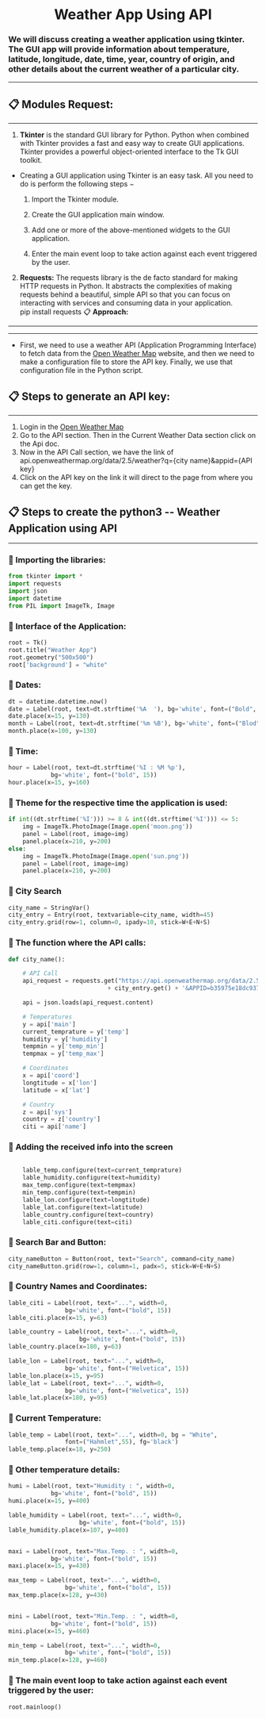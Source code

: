 <h1 align="center"> Weather App Using API </h1>

### We will discuss creating a weather application using tkinter. The GUI app will provide information about temperature, latitude, longitude, date, time, year, country of origin, and other details about the current weather of a particular city.
---

📋 **Modules Request:**
----
---
1. **Tkinter** is the standard GUI library for Python. Python when combined with Tkinter provides a fast and easy way to create GUI applications. Tkinter provides a powerful object-oriented interface to the Tk GUI toolkit.

- Creating a GUI application using Tkinter is an easy task. All you need to do is perform the following steps −

    1. Import the Tkinter module.

    2. Create the GUI application main window.

    3. Add one or more of the above-mentioned widgets to the GUI application.

    4. Enter the main event loop to take action against each event triggered by the user.
    
2. **Requests:** The requests library is the de facto standard for making HTTP requests in Python. It abstracts the complexities of making requests behind a beautiful, simple API so that you can focus on interacting with services and consuming data in your application.    
pip install requests
📋 **Approach:**
---
---
- First, we need to use a weather API (Application Programming Interface) to fetch data from the [Open Weather Map](https://openweathermap.org/) website, and then we need to make a configuration file to store the API key. Finally, we use that configuration file in the Python script.

📋 **Steps to generate an API key:**
----
----
1. Login in the [Open Weather Map](https://openweathermap.org/)
2. Go to the API section. Then in the Current Weather Data section click on the Api doc.
3. Now in the API Call section, we have the link of api.openweathermap.org/data/2.5/weather?q={city name}&appid={API key}
4. Click on the API key on the link it will direct to the page from where you can get the key.

📋 **Steps to create the python3 -- Weather Application using API**
---
----

### 📌 Importing the libraries:


```python
from tkinter import *
import requests
import json
import datetime
from PIL import ImageTk, Image
```

### 📌 Interface of the Application:


```python
root = Tk()
root.title("Weather App")
root.geometry("500x500")
root['background'] = "white"
```

### 📌 Dates:


```python
dt = datetime.datetime.now()
date = Label(root, text=dt.strftime('%A  '), bg='white', font=("Bold", 15))
date.place(x=15, y=130)
month = Label(root, text=dt.strftime('%m %B'), bg='white', font=("Blod", 15))
month.place(x=100, y=130)
```

### 📌 Time:


```python
hour = Label(root, text=dt.strftime('%I : %M %p'),
			bg='white', font=("bold", 15))
hour.place(x=15, y=160)

```

### 📌 Theme for the respective time the application is used:


```python
if int((dt.strftime('%I'))) >= 8 & int((dt.strftime('%I'))) <= 5:
	img = ImageTk.PhotoImage(Image.open('moon.png'))
	panel = Label(root, image=img)
	panel.place(x=210, y=200)
else:
	img = ImageTk.PhotoImage(Image.open('sun.png'))
	panel = Label(root, image=img)
	panel.place(x=210, y=200)

```

### 📌 City Search


```python
city_name = StringVar()
city_entry = Entry(root, textvariable=city_name, width=45)
city_entry.grid(row=1, column=0, ipady=10, stick=W+E+N+S)
```

### 📌 The function where the API calls:


```python
def city_name():

	# API Call
	api_request = requests.get("https://api.openweathermap.org/data/2.5/weather?q="
							+ city_entry.get() + '&APPID=b35975e18dc93725acb092f7272cc6b8&units=metric')

	api = json.loads(api_request.content)

	# Temperatures
	y = api['main']
	current_temprature = y['temp']
	humidity = y['humidity']
	tempmin = y['temp_min']
	tempmax = y['temp_max']

	# Coordinates
	x = api['coord']
	longtitude = x['lon']
	latitude = x['lat']

	# Country
	z = api['sys']
	country = z['country']
	citi = api['name']
```

### 📌 Adding the received info into the screen


```python

	lable_temp.configure(text=current_temprature)
	lable_humidity.configure(text=humidity)
	max_temp.configure(text=tempmax)
	min_temp.configure(text=tempmin)
	lable_lon.configure(text=longtitude)
	lable_lat.configure(text=latitude)
	lable_country.configure(text=country)
	lable_citi.configure(text=citi)
```

### 📌 Search Bar and Button:


```python
city_nameButton = Button(root, text="Search", command=city_name)
city_nameButton.grid(row=1, column=1, padx=5, stick=W+E+N+S)
```

### 📌 Country Names and Coordinates:


```python
lable_citi = Label(root, text="...", width=0,
				bg='white', font=("bold", 15))
lable_citi.place(x=15, y=63)

lable_country = Label(root, text="...", width=0,
					bg='white', font=("bold", 15))
lable_country.place(x=180, y=63)

lable_lon = Label(root, text="...", width=0,
				bg='white', font=("Helvetica", 15))
lable_lon.place(x=15, y=95)
lable_lat = Label(root, text="...", width=0,
				bg='white', font=("Helvetica", 15))
lable_lat.place(x=180, y=95)
```

### 📌 Current Temperature:


```python
lable_temp = Label(root, text="...", width=0, bg = "White",
				font=("Hahmlet",55), fg='black')
lable_temp.place(x=18, y=250)
```

### 📌 Other temperature details:


```python
humi = Label(root, text="Humidity : ", width=0,
			bg='white', font=("bold", 15))
humi.place(x=15, y=400)

lable_humidity = Label(root, text="...", width=0,
					bg='white', font=("bold", 15))
lable_humidity.place(x=107, y=400)


maxi = Label(root, text="Max.Temp. : ", width=0,
			bg='white', font=("bold", 15))
maxi.place(x=15, y=430)

max_temp = Label(root, text="...", width=0,
				bg='white', font=("bold", 15))
max_temp.place(x=128, y=430)


mini = Label(root, text="Min.Temp. : ", width=0,
			bg='white', font=("bold", 15))
mini.place(x=15, y=460)

min_temp = Label(root, text="...", width=0,
				bg='white', font=("bold", 15))
min_temp.place(x=128, y=460)
```

### 📌 The main event loop to take action against each event triggered by the user:


```python
root.mainloop()
```
